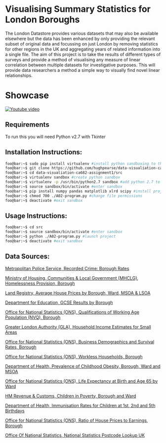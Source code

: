 # Visualising Summary Statistics for London Boroughs
The London Datastore provides various datasets that may also be available elsewhere but the data has been enhanced by only providing the relevant subset of original data and focussing on just London by removing statistics for other regions in the UK and aggregating years of related information into a single file. The aim of this project is to take the results of different types of surveys and provide a method of visualising any measure of linear correlation between multiple datasets for investigative purposes. This will provide data researchers a method a simple way to visually find novel linear relationships.

# Showcase
[![Youtube video](https://img.youtube.com/vi/mRheM1q2oSs/0.jpg)](https://www.youtube.com/watch?v=mRheM1q2oSs)

## Requirements
To run this you will need Python v2.7 with Tkinter

## Installation Instructions:
```bash
foo@bar:~$ sudo pip install virtualenv #install python sandboxing to the OS
foo@bar:~$ git clone https://github.com/hughpearse/data-visualiation-ca682-assignment1
foo@bar:~$ cd data-visualiation-ca682-assignment1/src
foo@bar:~$ virtualenv sandbox #create python sandbox
foo@bar:~$ virtualenv -p /usr/bin/python2.7 sandbox #add python 2.7 to sandbox
foo@bar:~$ source sandbox/bin/activate #enter sandbox
foo@bar:~$ pip install numpy pandas matplotlib xlrd scipy #install project deps
foo@bar:~$ chmod 700 ./A02-program.py #change file permissions
foo@bar:~$ deactivate #exit sandbox
```

## Usage Instructions:
```bash
foo@bar:~$ cd src
foo@bar:~$ source sandbox/bin/activate #enter sandbox
foo@bar:~$ python ./A02-program.py #launch project
foo@bar:~$ deactivate #exit sandbox
```

## Data Sources:

[Metropolitan Police Service, Recorded Crime: Borough Rates](https://data.london.gov.uk/dataset/recorded_crime_rates)

[Ministry of Housing, Communities & Local Government (MHCLG), Homelessness Provision, Borough](https://data.london.gov.uk/dataset/homelessness)

[Land Registry, Average House Prices by Borough, Ward, MSOA & LSOA](https://data.london.gov.uk/dataset/average-house-prices)

[Department for Education, GCSE Results by Borough](https://data.london.gov.uk/dataset/gcse-results-by-borough)

[Office for National Statistics (ONS), Qualifications of Working Age Population (NVQ), Borough](https://data.london.gov.uk/dataset/qualifications-working-age-population-nvq-borough)

[Greater London Authority (GLA), Household Income Estimates for Small Areas](https://data.london.gov.uk/dataset/household-income-estimates-small-areas)

[Office for National Statistics (ONS), Business Demographics and Survival Rates, Borough](https://data.london.gov.uk/dataset/business-demographics-and-survival-rates-borough)

[Office for National Statistics (ONS), Workless Households, Borough](https://data.london.gov.uk/dataset/workless-households-borough)

[Department of Health, Prevalence of Childhood Obesity, Borough, Ward and MSOA](https://data.london.gov.uk/dataset/prevalence-childhood-obesity-borough)

[Office for National Statistics (ONS), Life Expectancy at Birth and Age 65 by Ward](https://data.london.gov.uk/dataset/life-expectancy-birth-and-age-65-ward)

[HM Revenue & Customs, Children in Poverty, Borough and Ward](https://data.london.gov.uk/dataset/children-poverty-borough)

[Department of Health, Immunisation Rates for Children at 1st, 2nd and 5th Birthdays](https://data.london.gov.uk/dataset/immunisation-rates-children-1st-2nd-and-5th-birthdays )

[Office for National Statistics (ONS), Ratio of House Prices to Earnings, Borough](https://data.london.gov.uk/dataset/ratio-house-prices-earnings-borough)

[Office Of National Statistics, National Statistics Postcode Lookup UK](https://opendata.camden.gov.uk/Maps/National-Statistics-Postcode-Lookup-UK/tr8t-gqz7)

